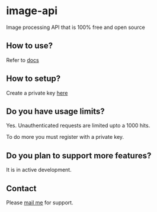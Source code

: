 # image-api

Image processing API that is 100% free and open source

## How to use?

Refer to [docs](/docs)

## How to setup?

Create a private key [here](/create-key)

## Do you have usage limits?

Yes. Unauthenticated requests are limited upto a 1000 hits.

To do more you must register with a private key.

## Do you plan to support more features?

It is in active development.

## Contact

Please [mail me](email:girish@photoveda.pro) for support.
